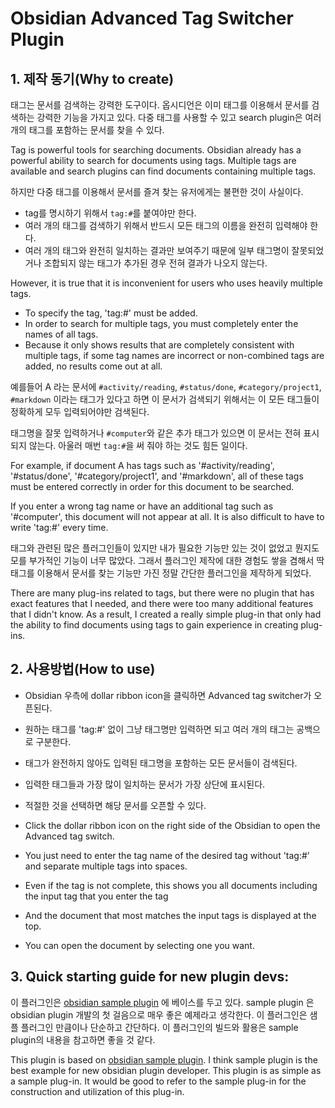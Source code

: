 # Obsidian Advanced Tag Switcher Plugin


## 1. 제작 동기(Why to create)

태그는 문서를 검색하는 강력한 도구이다.
옵시디언은 이미 태그를 이용해서 문서를 검색하는 강력한 기능을 가지고 있다. 
다중 태그를 사용할 수 있고 search plugin은 여러 개의 태그를 포함하는 문서를 찾을 수 있다.

Tag is  powerful tools for searching documents.
Obsidian already has a powerful ability to search for documents using tags. 
Multiple tags are available and search plugins can find documents containing multiple tags.

하지만 다중 태그를 이용해서 문서를 즐겨 찾는 유저에게는 불편한 것이 사실이다.

* tag를 명시하기 위해서 `tag:#`를 붙여야만 한다.
* 여러 개의 태그를 검색하기 위해서 반드시 모든 태그의 이름을 완전히 입력해야 한다.
* 여러 개의 태그와 완전히 일치하는 결과만 보여주기 때문에 일부 태그명이 잘못되었거나 조합되지 않는 태그가 추가된 경우 전혀 결과가 나오지 않는다.

However, it is true that it is inconvenient for users who uses heavily multiple tags.

* To specify the tag, 'tag:#' must be added.
* In order to search for multiple tags, you must completely enter the names of all tags.
* Because it only shows results that are completely consistent with multiple tags, if some tag names are incorrect or non-combined tags are added, no results come out at all.

예를들어 A 라는 문서에 `#activity/reading`, `#status/done`, `#category/project1`, `#markdown` 이라는 태그가 있다고 하면 이 문서가 검색되기 위해서는 이 모든 태그들이 정확하게 모두 입력되어야만 검색된다.

태그명을 잘못 입력하거나 `#computer`와 같은 추가 태그가 있으면 이 문서는 전혀 표시되지 않는다. 아울러 매번 `tag:#`을 써 줘야 하는 것도 힘든 일이다.

For example, if document A has tags such as '#activity/reading', '#status/done', '#category/project1', and '#markdown', all of these tags must be entered correctly in order for this document to be searched.

If you enter a wrong tag name or have an additional tag such as '#computer', this document will not appear at all. It is also difficult to have to write 'tag:#' every time.

태그와 관련된 많은 플러그인들이 있지만 내가 필요한 기능만 있는 것이 없었고 뭔지도 모를 부가적인 기능이 너무 많았다. 그래서 플러그인 제작에 대한 경험도 쌓을 겸해서 딱 태그를 이용해서 문서를 찾는 기능만 가진 정말 간단한 플러그인을 제작하게 되었다.

There are many plug-ins related to tags, but there were no plugin that has exact features that I needed, and there were too many additional features that I didn't know. As a result, I created a really simple plug-in that only had the ability to find documents using tags to gain experience in creating plug-ins.


## 2. 사용방법(How to use)

* Obsidian 우측에 dollar ribbon icon을 클릭하면 Advanced tag switcher가 오픈된다.
* 원하는 태그를 'tag:#' 없이 그냥 태그명만 입력하면 되고 여러 개의 태그는 공백으로 구분한다.
* 태그가 완전하지 않아도 입력된 태그명을 포함하는 모든 문서들이 검색된다.
* 입력한 태그들과 가장 많이 일치하는 문서가 가장 상단에 표시된다.
* 적절한 것을 선택하면 해당 문서를 오픈할 수 있다.

* Click the dollar ribbon icon on the right side of the Obsidian to open the Advanced tag switch.
* You just need to enter the tag name of the desired tag without 'tag:#' and separate multiple tags into spaces.
* Even if the tag is not complete, this shows you all documents including the input tag that you enter the tag
* And the document that most matches the input tags is displayed at the top.
* You can open the document by selecting one you want.


## 3. Quick starting guide for new plugin devs:

이 플러그인은 [obsidian sample plugin](https://github.com/obsidianmd/obsidian-sample-plugin) 에 베이스를 두고 있다.
sample plugin 은 obsidian plugin 개발의 첫 걸음으로 매우 좋은 예제라고 생각한다.
이 플러그인은 샘플 플러그인 만큼이나 단순하고 간단하다. 이 플러그인의 빌드와 활용은 sample plugin의 내용을 참고하면 좋을 것 같다.

This plugin is based on [obsidian sample plugin](https://github.com/obsidianmd/obsidian-sample-plugin).
I think sample plugin is the best example for new obsidian plugin developer.
This plugin is as simple as a sample plug-in. It would be good to refer to the sample plug-in for the construction and utilization of this plug-in.

